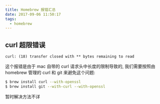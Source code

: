 ```yaml
---
title: Homebrew 报错汇总
date: 2017-09-06 11:50:17
tags:
  - homebrew
---
```


## curl 超限错误

```
curl: (18) transfer closed with ** bytes remaining to read
```

这个报错是由于 mac 自带的 curl 请求头中长度的限制导致的, 我们需要按照由 homebrew 管理的 curl 和 git 来避免这个问题:

```bash
$ brew install curl --with-openssl
$ brew install git --with-curl --with-openssl
```

暂时解决方法不详
